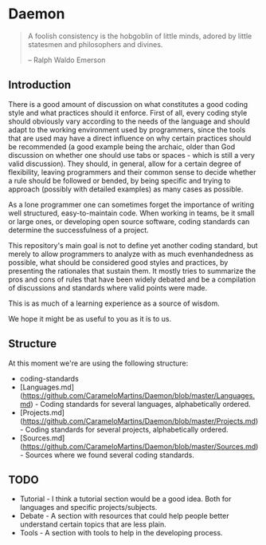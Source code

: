 Daemon
======

> A foolish consistency is the hobgoblin of little minds, adored by
> little statesmen and philosophers and divines.
>
> – Ralph Waldo Emerson  

## Introduction  

There is a good amount of discussion on what constitutes a good coding style and
what practices should it enforce.
First of all, every coding style should obviously vary according to the needs of the
language and should adapt to the working environment used by programmers, since the tools
that are used may have a direct influence on why certain practices should be recommended
(a good example being the archaic, older than God discussion on whether one should use
tabs or spaces - which is still a very valid discussion).
They should, in general, allow for a certain degree of flexibility, leaving programmers
and their common sense to decide whether a rule should be followed or bended, by being
specific and trying to approach (possibly with detailed examples) as many cases as
possible.

As a lone programmer one can sometimes forget the importance of writing well structured, 
easy-to-maintain code. When working in teams, be it small or large ones, or developing
open source software, coding standards can determine the successfulness of a project.

This repository's main goal is not to define yet another coding standard, but merely to
allow programmers to analyze with as much evenhandedness as possible, what should be
considered good styles and practices, by presenting the rationales that sustain them.
It mostly tries to summarize the pros and cons of rules that have been widely debated and
be a compilation of discussions and standards where valid points were made.

This is as much of a learning experience as a source of wisdom.

We hope it might be as useful to you as it is to us.

## Structure

At this moment we're are using the following structure:

* coding-standards
 * [Languages.md] (https://github.com/CarameloMartins/Daemon/blob/master/Languages.md) - Coding standards for
   several languages, alphabetically ordered.
 * [Projects.md] (https://github.com/CarameloMartins/Daemon/blob/master/Projects.md) - Coding standards for
   several projects, alphabetically ordered.
 * [Sources.md] (https://github.com/CarameloMartins/Daemon/blob/master/Sources.md) - Sources where we found 
   several coding standards.

## TODO

- Tutorial - I think a tutorial section would be a good idea. Both for languages and specific projects/subjects.
- Debate - A section with resources that could help people better understand certain topics that are less plain.
- Tools - A section with tools to help in the developing process.

